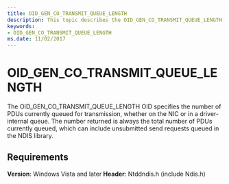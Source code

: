 ```yaml
---
title: OID_GEN_CO_TRANSMIT_QUEUE_LENGTH
description: This topic describes the OID_GEN_CO_TRANSMIT_QUEUE_LENGTH object identifier (OID).
keywords:
- OID_GEN_CO_TRANSMIT_QUEUE_LENGTH
ms.date: 11/02/2017
---
```


# OID_GEN_CO_TRANSMIT_QUEUE_LENGTH

The OID_GEN_CO_TRANSMIT_QUEUE_LENGTH OID specifies the number of PDUs currently queued for transmission, whether on the NIC or in a driver-internal queue. The number returned is always the total number of PDUs currently queued, which can include unsubmitted send requests queued in the NDIS library.

## Requirements

**Version**: Windows Vista and later
**Header**: Ntddndis.h (include Ndis.h)

